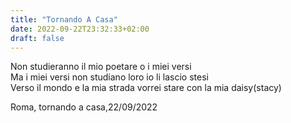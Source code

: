 ```yaml
---
title: "Tornando A Casa"
date: 2022-09-22T23:32:33+02:00
draft: false
---
```

Non studieranno il mio poetare o i miei versi <br>
Ma i miei versi non studiano loro io li lascio stesi<br>
Verso il mondo e la mia strada vorrei stare con la mia daisy(stacy)<br>


Roma, tornando a casa,22/09/2022

